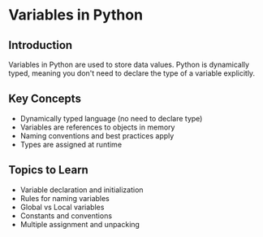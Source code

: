 # Variables in Python

## Introduction
Variables in Python are used to store data values. Python is dynamically typed, meaning you don't need to declare the type of a variable explicitly.

## Key Concepts
- Dynamically typed language (no need to declare type)  
- Variables are references to objects in memory  
- Naming conventions and best practices apply  
- Types are assigned at runtime  

## Topics to Learn
- Variable declaration and initialization  
- Rules for naming variables  
- Global vs Local variables  
- Constants and conventions  
- Multiple assignment and unpacking  
